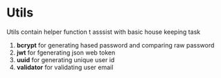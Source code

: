 # Utils
Utils contain helper function t asssist with basic house keeping task

1.  **bcrypt** for generating hased password and comparing raw password 
2. **jwt** for fgenerating json web token
3. **uuid** for generating unique user id
4. **validator** for validating user email 